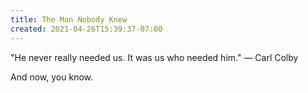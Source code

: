 ```yaml
---
title: The Man Nobody Knew
created: 2021-04-26T15:39:37-07:00
---
```


"He never really needed us. It was us who needed him." — Carl Colby

And now, you know. 
